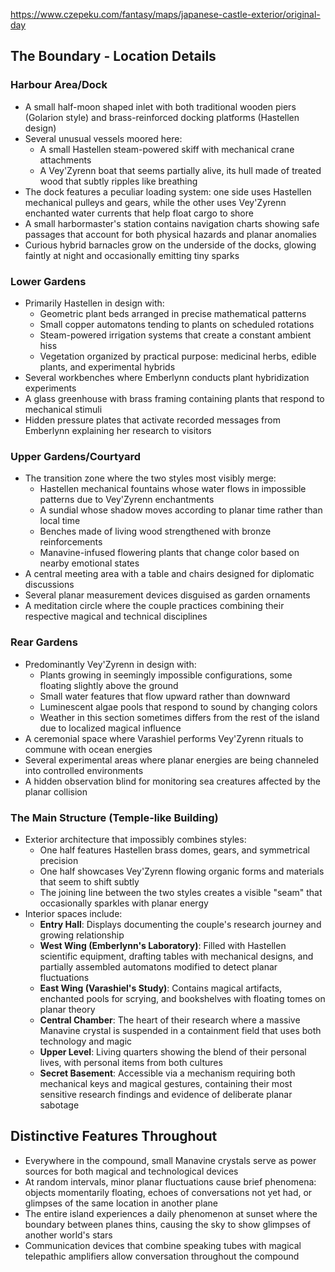 https://www.czepeku.com/fantasy/maps/japanese-castle-exterior/original-day

## The Boundary - Location Details

### Harbour Area/Dock

- A small half-moon shaped inlet with both traditional wooden piers (Golarion style) and brass-reinforced docking platforms (Hastellen design)
- Several unusual vessels moored here:
    - A small Hastellen steam-powered skiff with mechanical crane attachments
    - A Vey'Zyrenn boat that seems partially alive, its hull made of treated wood that subtly ripples like breathing
- The dock features a peculiar loading system: one side uses Hastellen mechanical pulleys and gears, while the other uses Vey'Zyrenn enchanted water currents that help float cargo to shore
- A small harbormaster's station contains navigation charts showing safe passages that account for both physical hazards and planar anomalies
- Curious hybrid barnacles grow on the underside of the docks, glowing faintly at night and occasionally emitting tiny sparks

### Lower Gardens

- Primarily Hastellen in design with:
    - Geometric plant beds arranged in precise mathematical patterns
    - Small copper automatons tending to plants on scheduled rotations
    - Steam-powered irrigation systems that create a constant ambient hiss
    - Vegetation organized by practical purpose: medicinal herbs, edible plants, and experimental hybrids
- Several workbenches where Emberlynn conducts plant hybridization experiments
- A glass greenhouse with brass framing containing plants that respond to mechanical stimuli
- Hidden pressure plates that activate recorded messages from Emberlynn explaining her research to visitors

### Upper Gardens/Courtyard

- The transition zone where the two styles most visibly merge:
    - Hastellen mechanical fountains whose water flows in impossible patterns due to Vey'Zyrenn enchantments
    - A sundial whose shadow moves according to planar time rather than local time
    - Benches made of living wood strengthened with bronze reinforcements
    - Manavine-infused flowering plants that change color based on nearby emotional states
- A central meeting area with a table and chairs designed for diplomatic discussions
- Several planar measurement devices disguised as garden ornaments
- A meditation circle where the couple practices combining their respective magical and technical disciplines

### Rear Gardens

- Predominantly Vey'Zyrenn in design with:
    - Plants growing in seemingly impossible configurations, some floating slightly above the ground
    - Small water features that flow upward rather than downward
    - Luminescent algae pools that respond to sound by changing colors
    - Weather in this section sometimes differs from the rest of the island due to localized magical influence
- A ceremonial space where Varashiel performs Vey'Zyrenn rituals to commune with ocean energies
- Several experimental areas where planar energies are being channeled into controlled environments
- A hidden observation blind for monitoring sea creatures affected by the planar collision

### The Main Structure (Temple-like Building)

- Exterior architecture that impossibly combines styles:
    - One half features Hastellen brass domes, gears, and symmetrical precision
    - One half showcases Vey'Zyrenn flowing organic forms and materials that seem to shift subtly
    - The joining line between the two styles creates a visible "seam" that occasionally sparkles with planar energy
- Interior spaces include:
    - **Entry Hall**: Displays documenting the couple's research journey and growing relationship
    - **West Wing (Emberlynn's Laboratory)**: Filled with Hastellen scientific equipment, drafting tables with mechanical designs, and partially assembled automatons modified to detect planar fluctuations
    - **East Wing (Varashiel's Study)**: Contains magical artifacts, enchanted pools for scrying, and bookshelves with floating tomes on planar theory
    - **Central Chamber**: The heart of their research where a massive Manavine crystal is suspended in a containment field that uses both technology and magic
    - **Upper Level**: Living quarters showing the blend of their personal lives, with personal items from both cultures
    - **Secret Basement**: Accessible via a mechanism requiring both mechanical keys and magical gestures, containing their most sensitive research findings and evidence of deliberate planar sabotage

## Distinctive Features Throughout

- Everywhere in the compound, small Manavine crystals serve as power sources for both magical and technological devices
- At random intervals, minor planar fluctuations cause brief phenomena: objects momentarily floating, echoes of conversations not yet had, or glimpses of the same location in another plane
- The entire island experiences a daily phenomenon at sunset where the boundary between planes thins, causing the sky to show glimpses of another world's stars
- Communication devices that combine speaking tubes with magical telepathic amplifiers allow conversation throughout the compound
